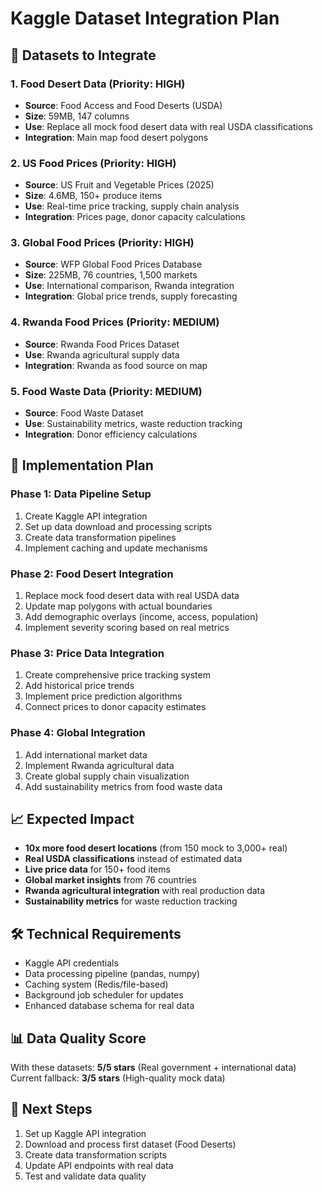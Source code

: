 # Kaggle Dataset Integration Plan

## 🎯 Datasets to Integrate

### 1. Food Desert Data (Priority: HIGH)
- **Source**: Food Access and Food Deserts (USDA)
- **Size**: 59MB, 147 columns
- **Use**: Replace all mock food desert data with real USDA classifications
- **Integration**: Main map food desert polygons

### 2. US Food Prices (Priority: HIGH)  
- **Source**: US Fruit and Vegetable Prices (2025)
- **Size**: 4.6MB, 150+ produce items
- **Use**: Real-time price tracking, supply chain analysis
- **Integration**: Prices page, donor capacity calculations

### 3. Global Food Prices (Priority: HIGH)
- **Source**: WFP Global Food Prices Database
- **Size**: 225MB, 76 countries, 1,500 markets
- **Use**: International comparison, Rwanda integration
- **Integration**: Global price trends, supply forecasting

### 4. Rwanda Food Prices (Priority: MEDIUM)
- **Source**: Rwanda Food Prices Dataset
- **Use**: Rwanda agricultural supply data
- **Integration**: Rwanda as food source on map

### 5. Food Waste Data (Priority: MEDIUM)
- **Source**: Food Waste Dataset
- **Use**: Sustainability metrics, waste reduction tracking
- **Integration**: Donor efficiency calculations

## 🚀 Implementation Plan

### Phase 1: Data Pipeline Setup
1. Create Kaggle API integration
2. Set up data download and processing scripts
3. Create data transformation pipelines
4. Implement caching and update mechanisms

### Phase 2: Food Desert Integration
1. Replace mock food desert data with real USDA data
2. Update map polygons with actual boundaries
3. Add demographic overlays (income, access, population)
4. Implement severity scoring based on real metrics

### Phase 3: Price Data Integration
1. Create comprehensive price tracking system
2. Add historical price trends
3. Implement price prediction algorithms
4. Connect prices to donor capacity estimates

### Phase 4: Global Integration
1. Add international market data
2. Implement Rwanda agricultural data
3. Create global supply chain visualization
4. Add sustainability metrics from food waste data

## 📈 Expected Impact

- **10x more food desert locations** (from 150 mock to 3,000+ real)
- **Real USDA classifications** instead of estimated data
- **Live price data** for 150+ food items
- **Global market insights** from 76 countries
- **Rwanda agricultural integration** with real production data
- **Sustainability metrics** for waste reduction tracking

## 🛠️ Technical Requirements

- Kaggle API credentials
- Data processing pipeline (pandas, numpy)
- Caching system (Redis/file-based)
- Background job scheduler for updates
- Enhanced database schema for real data

## 📊 Data Quality Score

With these datasets: **5/5 stars** (Real government + international data)
Current fallback: **3/5 stars** (High-quality mock data)

## 🎯 Next Steps

1. Set up Kaggle API integration
2. Download and process first dataset (Food Deserts)
3. Create data transformation scripts  
4. Update API endpoints with real data
5. Test and validate data quality
